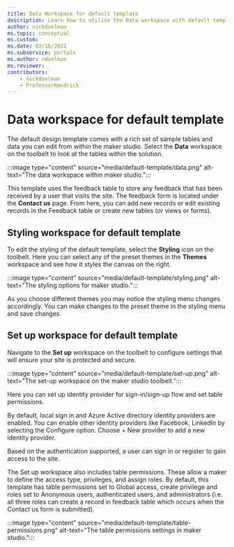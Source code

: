 ```yaml
---
title: Data Workspace for default template
description: Learn how to utilize the Data workspace with default template.
author: nickdoelman
ms.topic: conceptual
ms.custom: 
ms.date: 03/16/2022
ms.subservice: portals
ms.author: ndoelman 
ms.reviewer: 
contributors:
    - nickdoelman
    - ProfessorKendrick
---
```


# Data workspace for default template

The default design template comes with a rich set of sample tables and data you can edit from within the maker studio. Select the **Data** workspace on the toolbelt to look at the tables within the solution.

:::image type="content" source="media/default-template/data.png" alt-text="The data workspace within maker studio.":::

This template uses the feedback table to store any feedback that has been received by a user that visits the site. The feedback form is located under the **Contact us** page. From here, you can add new records or edit existing records in the Feedback table or create new tables (or views or forms).

## Styling workspace for default template

To edit the styling of the default template, select the **Styling** icon on the toolbelt. Here you can select any of the preset themes in the **Themes** workspace and see how it styles the canvas on the right.

:::image type="content" source="media/default-template/styling.png" alt-text="The styling options for maker studio.":::

As you choose different themes you may notice the styling menu changes accordingly. You can make changes to the preset theme in the styling menu and save changes.

## Set up workspace for default template

Navigate to the **Set up** workspace on the toolbelt to configure settings that will ensure your site is protected and secure.

:::image type="content" source="media/default-template/set-up.png" alt-text="The set-up workspace on the maker studio toolbelt.":::

Here you can set up identity provider for sign-in/sign-up flow and set table permissions.

By default, local sign in and Azure Active directory identity providers are enabled. You can enable other identity providers like Facebook, LinkedIn by selecting the Configure option. Choose + New provider to add a new identity provider.

Based on the authentication supported, a user can sign in or register to gain access to the site.

The Set up workspace also includes table permissions. These allow a maker to define the access type, privileges, and assign roles. By default, this template has table permissions set to Global access, create privilege and roles set to Anonymous users, authenticated users, and administrators (i.e. all three roles can create a record in feedback table which occurs when the Contact us form is submitted).

:::image type="content" source="media/default-template/table-permissions.png" alt-text="The table permissions settings in maker studio.":::
